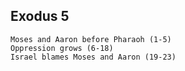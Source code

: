 ## Exodus 5

```
Moses and Aaron before Pharaoh (1-5)
Oppression grows (6-18)
Israel blames Moses and Aaron (19-23)
```
